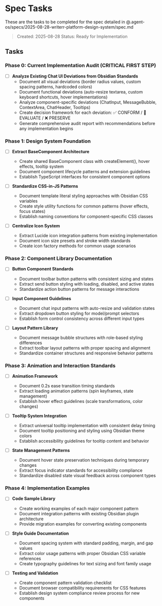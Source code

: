 # Spec Tasks

These are the tasks to be completed for the spec detailed in @.agent-os/specs/2025-08-28-writerr-platform-design-system/spec.md

> Created: 2025-08-28
> Status: Ready for Implementation

## Tasks

### Phase 0: Current Implementation Audit (CRITICAL FIRST STEP)
- [ ] **Analyze Existing Chat UI Deviations from Obsidian Standards**
  - Document all visual deviations (border radius values, custom spacing patterns, hardcoded colors)
  - Document functional deviations (auto-resize textarea, custom keyboard shortcuts, hover implementations)
  - Analyze component-specific deviations (ChatInput, MessageBubble, ContextArea, ChatHeader, Tooltips)
  - Create decision framework for each deviation: ✅ CONFORM / 🤔 EVALUATE / ❌ PRESERVE
  - Generate comprehensive audit report with recommendations before any implementation begins

### Phase 1: Design System Foundation
- [ ] **Extract BaseComponent Architecture**
  - Create shared BaseComponent class with createElement(), hover effects, tooltip system
  - Document component lifecycle patterns and extension guidelines
  - Establish TypeScript interfaces for consistent component options

- [ ] **Standardize CSS-in-JS Patterns**
  - Document template literal styling approaches with Obsidian CSS variables
  - Create style utility functions for common patterns (hover effects, focus states)
  - Establish naming conventions for component-specific CSS classes

- [ ] **Centralize Icon System**
  - Extract Lucide icon integration patterns from existing implementation
  - Document icon size presets and stroke width standards
  - Create icon factory methods for common usage scenarios

### Phase 2: Component Library Documentation
- [ ] **Button Component Standards**
  - Document toolbar button patterns with consistent sizing and states
  - Extract send button styling with loading, disabled, and active states
  - Standardize action button patterns for message interactions

- [ ] **Input Component Guidelines**
  - Document chat input patterns with auto-resize and validation states
  - Extract dropdown button styling for model/prompt selectors
  - Establish form control consistency across different input types

- [ ] **Layout Pattern Library**
  - Document message bubble structures with role-based styling differences
  - Extract toolbar layout patterns with proper spacing and alignment
  - Standardize container structures and responsive behavior patterns

### Phase 3: Animation and Interaction Standards
- [ ] **Animation Framework**
  - Document 0.2s ease transition timing standards
  - Extract loading animation patterns (spin keyframes, state management)
  - Establish hover effect guidelines (scale transformations, color changes)

- [ ] **Tooltip System Integration**
  - Extract universal tooltip implementation with consistent delay timing
  - Document tooltip positioning and styling using Obsidian theme colors
  - Establish accessibility guidelines for tooltip content and behavior

- [ ] **State Management Patterns**
  - Document hover state preservation techniques during temporary changes
  - Extract focus indicator standards for accessibility compliance
  - Standardize disabled state visual feedback across component types

### Phase 4: Implementation Examples
- [ ] **Code Sample Library**
  - Create working examples of each major component pattern
  - Document integration patterns with existing Obsidian plugin architecture
  - Provide migration examples for converting existing components

- [ ] **Style Guide Documentation**
  - Document spacing system with standard padding, margin, and gap values
  - Extract color usage patterns with proper Obsidian CSS variable references
  - Create typography guidelines for text sizing and font family usage

- [ ] **Testing and Validation**
  - Create component pattern validation checklist
  - Document browser compatibility requirements for CSS features
  - Establish design system compliance review process for new components